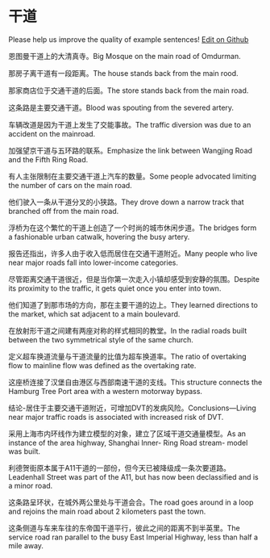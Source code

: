 # 干道

Please help us improve the quality of example sentences! [Edit on Github](https://github.com/jiyushe/jiyu-example-sentence-source/blob/main/chinese/gandao.md)

<p><span class="chinese">恩图曼干道上的大清真寺。</span><span class="english">Big Mosque on the main road of Omdurman.</span></p>

<p><span class="chinese">那房子离干道有一段距离。</span><span class="english">The house stands back from the main rood.</span></p>

<p><span class="chinese">那家商店位于交通干道的后面。</span><span class="english">The store stands back from the main road.</span></p>

<p><span class="chinese">这条路是主要交通干道。</span><span class="english">Blood was spouting from the severed artery.</span></p>

<p><span class="chinese">车辆改道是因为干道上发生了交能事故。</span><span class="english">The traffic diversion was due to an accident on the mainroad.</span></p>

<p><span class="chinese">加强望京干道与五环路的联系。</span><span class="english">Emphasize the link between Wangjing Road and the Fifth Ring Road.</span></p>

<p><span class="chinese">有人主张限制在主要交通干道上汽车的数量。</span><span class="english">Some people advocated limiting the number of cars on the main road.</span></p>

<p><span class="chinese">他们驶入一条从干道分叉的小狭路。</span><span class="english">They drove down a narrow track that branched off from the main road.</span></p>

<p><span class="chinese">浮桥为在这个繁忙的干道上创造了一个时尚的城市休闲步道。</span><span class="english">The bridges form a fashionable urban catwalk, hovering the busy artery.</span></p>

<p><span class="chinese">报告还指出，许多人由于收入低而居住在交通干道附近。</span><span class="english">Many people who live near major roads fall into lower-income categories.</span></p>

<p><span class="chinese">尽管距离交通干道很近，但是当你第一次走入小镇却感受到安静的氛围。</span><span class="english">Despite its proximity to the traffic, it gets quiet once you enter into town.</span></p>

<p><span class="chinese">他们知道了到那市场的方向，那在主要干道的边上。</span><span class="english">They learned directions to the market, which sat adjacent to a main boulevard.</span></p>

<p><span class="chinese">在放射形干道之间建有两座对称的样式相同的教堂。</span><span class="english">In the radial roads built between the two symmetrical style of the same church.</span></p>

<p><span class="chinese">定义超车换道流量与干道流量的比值为超车换道率。</span><span class="english">The ratio of overtaking flow to mainline flow was defined as the overtaking rate.</span></p>

<p><span class="chinese">这座桥连接了汉堡自由港区与西部南速干道的支线。</span><span class="english">This structure connects the Hamburg Tree Port area with a western motorway bypass.</span></p>

<p><span class="chinese">结论-居住于主要交通干道附近，可增加DVT的发病风险。</span><span class="english">Conclusions—Living near major traffic roads is associated with increased risk of DVT.</span></p>

<p><span class="chinese">采用上海市内环线作为建立模型的对象，建立了区域干道交通量模型。</span><span class="english">As an instance of the area highway, Shanghai Inner- Ring Road stream- model was built.</span></p>

<p><span class="chinese">利德贺街原本属于A11干道的一部份，但今天已被降级成一条次要道路。</span><span class="english">Leadenhall Street was part of the A11, but has now been declassified and is a minor road.</span></p>

<p><span class="chinese">这条路呈环状，在城外两公里处与干道会合。</span><span class="english">The road goes around in a loop and rejoins the main road about 2 kilometers past the town.</span></p>

<p><span class="chinese">这条侧道与车来车往的东帝国干道平行，彼此之间的距离不到半英里。</span><span class="english">The service road ran parallel to the busy East Imperial Highway, less than half a mile away.</span></p>

